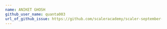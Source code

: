 ```yaml
---
name: ANIKET GHOSH
github_user_name: quanta003
url_of_github_issue: https://github.com/scaleracademy/scaler-september-open-source-challenge/issues/159
---
```

